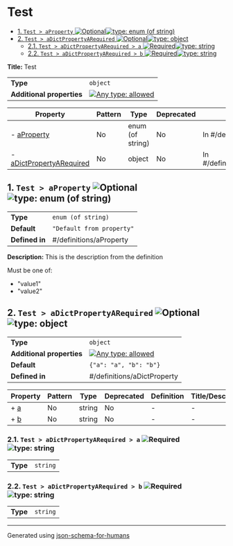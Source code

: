 # Test

- [1. `Test > aProperty` ![Optional](https://img.shields.io/badge/Optional-yellow)![type: enum (of string)](https://img.shields.io/badge/type-enum%20%28of%20string%29-4c72b0)](#aProperty)
- [2. `Test > aDictPropertyARequired` ![Optional](https://img.shields.io/badge/Optional-yellow)![type: object](https://img.shields.io/badge/type-object-c44e52)](#aDictPropertyARequired)
  - [2.1. `Test > aDictPropertyARequired > a` ![Required](https://img.shields.io/badge/Required-blue)![type: string](https://img.shields.io/badge/type-string-4c72b0)](#aDictPropertyARequired_a)
  - [2.2. `Test > aDictPropertyARequired > b` ![Required](https://img.shields.io/badge/Required-blue)![type: string](https://img.shields.io/badge/type-string-4c72b0)](#aDictPropertyARequired_b)

**Title:** Test

|                           |                                                                                                                                   |
| ------------------------- | --------------------------------------------------------------------------------------------------------------------------------- |
| **Type**                  | `object`                                                                                                                          |
| **Additional properties** | [![Any type: allowed](https://img.shields.io/badge/Any%20type-allowed-green)](# "Additional Properties of any type are allowed.") |

| Property                                             | Pattern | Type             | Deprecated | Definition                     | Title/Description                           |
| ---------------------------------------------------- | ------- | ---------------- | ---------- | ------------------------------ | ------------------------------------------- |
| - [aProperty](#aProperty )                           | No      | enum (of string) | No         | In #/definitions/aProperty     | This is the description from the definition |
| - [aDictPropertyARequired](#aDictPropertyARequired ) | No      | object           | No         | In #/definitions/aDictProperty | -                                           |

## <a name="aProperty"></a>1. `Test > aProperty` ![Optional](https://img.shields.io/badge/Optional-yellow)![type: enum (of string)](https://img.shields.io/badge/type-enum%20%28of%20string%29-4c72b0)

|                |                           |
| -------------- | ------------------------- |
| **Type**       | `enum (of string)`        |
| **Default**    | `"Default from property"` |
| **Defined in** | #/definitions/aProperty   |

**Description:** This is the description from the definition

Must be one of:
* "value1"
* "value2"

## <a name="aDictPropertyARequired"></a>2. `Test > aDictPropertyARequired` ![Optional](https://img.shields.io/badge/Optional-yellow)![type: object](https://img.shields.io/badge/type-object-c44e52)

|                           |                                                                                                                                   |
| ------------------------- | --------------------------------------------------------------------------------------------------------------------------------- |
| **Type**                  | `object`                                                                                                                          |
| **Additional properties** | [![Any type: allowed](https://img.shields.io/badge/Any%20type-allowed-green)](# "Additional Properties of any type are allowed.") |
| **Default**               | `{"a": "a", "b": "b"}`                                                                                                            |
| **Defined in**            | #/definitions/aDictProperty                                                                                                       |

| Property                          | Pattern | Type   | Deprecated | Definition | Title/Description |
| --------------------------------- | ------- | ------ | ---------- | ---------- | ----------------- |
| + [a](#aDictPropertyARequired_a ) | No      | string | No         | -          | -                 |
| + [b](#aDictPropertyARequired_b ) | No      | string | No         | -          | -                 |

### <a name="aDictPropertyARequired_a"></a>2.1. `Test > aDictPropertyARequired > a` ![Required](https://img.shields.io/badge/Required-blue)![type: string](https://img.shields.io/badge/type-string-4c72b0)

|          |          |
| -------- | -------- |
| **Type** | `string` |

### <a name="aDictPropertyARequired_b"></a>2.2. `Test > aDictPropertyARequired > b` ![Required](https://img.shields.io/badge/Required-blue)![type: string](https://img.shields.io/badge/type-string-4c72b0)

|          |          |
| -------- | -------- |
| **Type** | `string` |

----------------------------------------------------------------------------------------------------------------------------
Generated using [json-schema-for-humans](https://github.com/coveooss/json-schema-for-humans)
